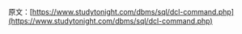 原文：[https://www.studytonight.com/dbms/sql/dcl-command.php](https://www.studytonight.com/dbms/sql/dcl-command.php)